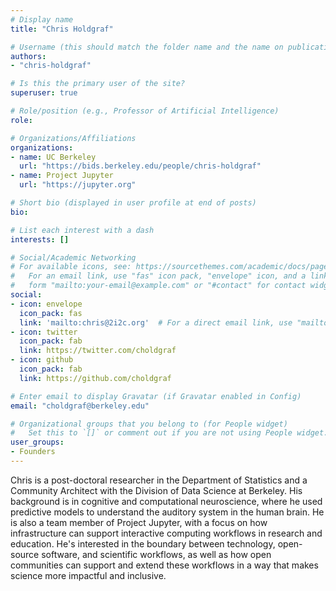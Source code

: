 ```yaml
---
# Display name
title: "Chris Holdgraf"

# Username (this should match the folder name and the name on publications)
authors:
- "chris-holdgraf"

# Is this the primary user of the site?
superuser: true

# Role/position (e.g., Professor of Artificial Intelligence)
role:

# Organizations/Affiliations
organizations:
- name: UC Berkeley
  url: "https://bids.berkeley.edu/people/chris-holdgraf"
- name: Project Jupyter
  url: "https://jupyter.org"

# Short bio (displayed in user profile at end of posts)
bio:

# List each interest with a dash
interests: []

# Social/Academic Networking
# For available icons, see: https://sourcethemes.com/academic/docs/page-builder/#icons
#   For an email link, use "fas" icon pack, "envelope" icon, and a link in the
#   form "mailto:your-email@example.com" or "#contact" for contact widget.
social:
- icon: envelope
  icon_pack: fas
  link: 'mailto:chris@2i2c.org'  # For a direct email link, use "mailto:test@example.org".
- icon: twitter
  icon_pack: fab
  link: https://twitter.com/choldgraf
- icon: github
  icon_pack: fab
  link: https://github.com/choldgraf

# Enter email to display Gravatar (if Gravatar enabled in Config)
email: "choldgraf@berkeley.edu"

# Organizational groups that you belong to (for People widget)
#   Set this to `[]` or comment out if you are not using People widget.
user_groups:
- Founders
---
```


Chris is a post-doctoral researcher in the Department of Statistics and a Community Architect with the Division of Data Science at Berkeley. His background is in cognitive and computational neuroscience, where he used predictive models to understand the auditory system in the human brain. He is also a team member of Project Jupyter, with a focus on how infrastructure can support interactive computing workflows in research and education. He's interested in the boundary between technology, open-source software, and scientific workflows, as well as how open communities can support and extend these workflows in a way that makes science more impactful and inclusive.
